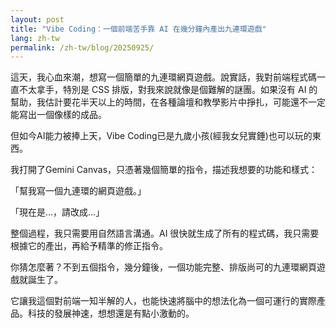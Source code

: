 ```yaml
---
layout: post
title: "Vibe Coding：一個前端苦手靠 AI 在幾分鐘內產出九連環遊戲"
lang: zh-tw
permalink: /zh-tw/blog/20250925/
---
```

這天，我心血來潮，想寫一個簡單的九連環網頁遊戲。說實話，我對前端程式碼一直不太拿手，特別是 CSS 排版，對我來說就像是個難解的謎團。如果沒有 AI 的幫助，我估計要花半天以上的時間，在各種論壇和教學影片中掙扎，可能還不一定能寫出一個像樣的成品。

但如今AI能力被捧上天，Vibe Coding已是九歲小孩(經我女兒實錘)也可以玩的東西。

我打開了Gemini Canvas，只憑著幾個簡單的指令，描述我想要的功能和樣式：

「幫我寫一個九連環的網頁遊戲。」

「現在是…，請改成…」

整個過程，我只需要用自然語言溝通。AI 很快就生成了所有的程式碼，我只需要根據它的產出，再給予精準的修正指令。

你猜怎麼著？不到五個指令，幾分鐘後，一個功能完整、排版尚可的九連環網頁遊戲就誕生了。

它讓我這個對前端一知半解的人，也能快速將腦中的想法化為一個可運行的實際產品。科技的發展神速，想想還是有點小激動的。
